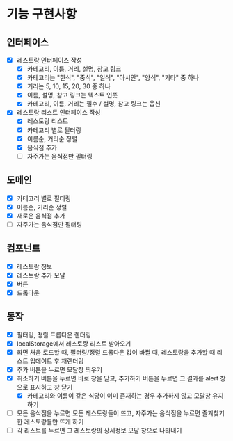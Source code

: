 # 기능 구현사항

## 인터페이스

- [x] 레스토랑 인터페이스 작성
  - [x] 카테고리, 이름, 거리, 설명, 참고 링크
  - [x] 카테고리는 "한식", "중식", "일식", "아시안", "양식", "기타" 중 하나
  - [x] 거리는 5, 10, 15, 20, 30 중 하나
  - [x] 이름, 설명, 참고 링크는 텍스트 인풋
  - [x] 카테고리, 이름, 거리는 필수 / 설명, 참고 링크는 옵션
- [x] 레스토랑 리스트 인터페이스 작성
  - [x] 레스토랑 리스트
  - [x] 카테고리 별로 필터링
  - [x] 이름순, 거리순 정렬
  - [x] 음식점 추가
  - [ ] 자주가는 음식점만 필터링

## 도메인

- [x] 카테고리 별로 필터링
- [x] 이름순, 거리순 정렬
- [x] 새로운 음식점 추가
- [ ] 자주가는 음식점만 필터링

## 컴포넌트

- [x] 레스토랑 정보
- [x] 레스토랑 추가 모달
- [x] 버튼
- [x] 드롭다운

## 동작

- [x] 필터링, 정렬 드롭다운 렌더링
- [x] localStorage에서 레스토랑 리스트 받아오기
- [x] 화면 처음 로드할 때, 필터링/정렬 드롭다운 값이 바뀔 때, 레스토랑을 추가할 때 리스트 업데이트 후 재렌더링
- [x] 추가 버튼을 누르면 모달창 띄우기
- [x] 취소하기 버튼을 누르면 바로 창을 닫고, 추가하기 버튼을 누르면 그 결과를 alert 창으로 표시하고 창 닫기
  - [x] 카테고리와 이름이 같은 식당이 이미 존재하는 경우 추가하지 않고 모달창 유지하기
- [ ] 모든 음식점을 누르면 모든 레스토랑들이 뜨고, 자주가는 음식점을 누르면 즐겨찾기 한 레스토랑들만 뜨게 하기
- [ ] 각 리스트를 누르면 그 레스토랑의 상세정보 모달 창으로 나타내기
